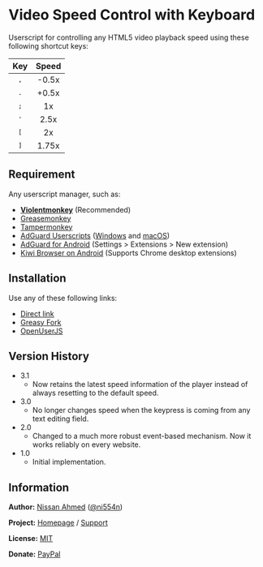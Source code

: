 # Video Speed Control with Keyboard

Userscript for controlling any HTML5 video playback speed using these following shortcut keys:

| Key | Speed |
| :---: | :---: |
| <kbd>,</kbd> | -0.5x |
| <kbd>.</kbd> | +0.5x |
| <kbd>;</kbd> | 1x |
| <kbd>'</kbd> | 2.5x |
| <kbd>[</kbd> | 2x |
| <kbd>]</kbd> | 1.75x |

## Requirement

Any userscript manager, such as:

- [**Violentmonkey**](https://violentmonkey.github.io/get-it/) (Recommended)
- [Greasemonkey](https://addons.mozilla.org/en-US/firefox/addon/greasemonkey/)
- [Tampermonkey](https://www.tampermonkey.net/)
- [AdGuard Userscripts](https://kb.adguard.com/en/general/userscripts) ([Windows](https://kb.adguard.com/en/windows/features/extensions) and [macOS](https://kb.adguard.com/en/macos/features/extensions))
- [AdGuard for Android](https://adguard.com/en/adguard-android/overview.html) (Settings > Extensions > New extension)
- [Kiwi Browser on Android](https://play.google.com/store/apps/details?id=com.kiwibrowser.browser) (Supports Chrome desktop extensions)

## Installation

Use any of these following links:

- [Direct link](https://github.com/ni554n/userscripts/raw/master/all-website/video-speed-control-with-keyboard/video-speed-control-with-keyboard.user.js)
- [Greasy Fork](https://greasyfork.org/en/scripts/398548-video-speed-control-with-keyboard)
- [OpenUserJS](https://openuserjs.org/scripts/ni554n/Video_Speed_Control_with_Keyboard)

## Version History

- 3.1
  - Now retains the latest speed information of the player instead of always resetting to the default speed.
- 3.0
  - No longer changes speed when the keypress is coming from any text editing field.
- 2.0
  - Changed to a much more robust event-based mechanism. Now it works reliably on every website.
- 1.0
  - Initial implementation.

## Information

**Author:** [Nissan Ahmed](https://ni554n.github.io) ([@ni554n](https://twitter.com/ni554n))

**Project:** [Homepage](https://github.com/ni554n/userscripts/) / [Support](https://github.com/ni554n/userscripts/issues)

**License:** [MIT](https://github.com/ni554n/userscripts/blob/master/LICENSE)

**Donate:** [PayPal](https://paypal.me/ni554n)
